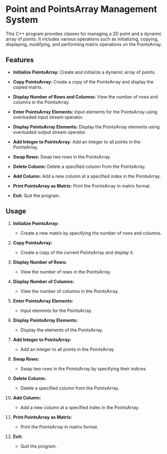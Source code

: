 # Point and PointsArray Management System

This C++ program provides classes for managing a 2D point and a dynamic array of points. It includes various operations such as initializing, copying, displaying, modifying, and performing matrix operations on the PointsArray.

## Features

- **Initialize PointsArray:** Create and initialize a dynamic array of points.

- **Copy PointsArray:** Create a copy of the PointsArray and display the copied matrix.

- **Display Number of Rows and Columns:** View the number of rows and columns in the PointsArray.

- **Enter PointsArray Elements:** Input elements for the PointsArray using overloaded input stream operator.

- **Display PointsArray Elements:** Display the PointsArray elements using overloaded output stream operator.

- **Add Integer to PointsArray:** Add an integer to all points in the PointsArray.

- **Swap Rows:** Swap two rows in the PointsArray.

- **Delete Column:** Delete a specified column from the PointsArray.

- **Add Column:** Add a new column at a specified index in the PointsArray.

- **Print PointsArray as Matrix:** Print the PointsArray in matrix format.

- **Exit:** Quit the program.

## Usage

1. **Initialize PointsArray:**
   - Create a new matrix by specifying the number of rows and columns.

2. **Copy PointsArray:**
   - Create a copy of the current PointsArray and display it.

3. **Display Number of Rows:**
   - View the number of rows in the PointsArray.

4. **Display Number of Columns:**
   - View the number of columns in the PointsArray.

5. **Enter PointsArray Elements:**
   - Input elements for the PointsArray.

6. **Display PointsArray Elements:**
   - Display the elements of the PointsArray.

7. **Add Integer to PointsArray:**
   - Add an integer to all points in the PointsArray.

8. **Swap Rows:**
   - Swap two rows in the PointsArray by specifying their indices.

9. **Delete Column:**
   - Delete a specified column from the PointsArray.

10. **Add Column:**
    - Add a new column at a specified index in the PointsArray.

11. **Print PointsArray as Matrix:**
    - Print the PointsArray in matrix format.

12. **Exit:**
    - Quit the program.

